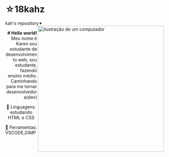 # ☆18kahz
kah's repository✦
<img src="https://raw.githubusercontent.com/MicaelliMedeiros/micaellimedeiros/master/image/computer-illustration.png" alt="ilustração de um computador" min-width="400px" max-width="400px" width="400px" align="right">

<p align="right"> 
 <strong># Hello world!</strong> Meu nome é Karen sou estudante de desenvolvimento web, sou estudante, fazendo ensino médio. Caminhando para me tornar desenvolvedora(dev)
</p>

<p align="center">
  🐰 Linguagens: estudando HTML e CSS
</p>

<p align="left">
  💼 Ferramentas: VSCODE,GIMP
</p>

